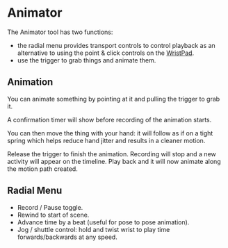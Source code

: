# Animator

The Animator tool has two functions:&#x20;

* the radial menu provides transport controls to control playback as an alternative to using the point & click controls on the [WristPad](../wristpad/).
* use the trigger to grab things and animate them.

## Animation

You can animate something by pointing at it and pulling the trigger to grab it.&#x20;

A confirmation timer will show before recording of the animation starts.

You can then move the thing with your hand: it will follow as if on a tight spring which helps reduce hand jitter and results in a cleaner motion.

Release the trigger to finish the animation. Recording will stop and a new activity will appear on the timeline. Play back and it will now animate along the motion path created.

## Radial Menu

* Record / Pause toggle.
* Rewind to start of scene.
* Advance time by a beat (useful for pose to pose animation).
* Jog / shuttle control: hold and twist wrist to play time forwards/backwards at any speed.
